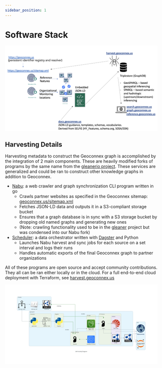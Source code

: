 ```yaml
---
sidebar_position: 1
---
```


# Software Stack

![a visual architecture diagram of the Geoconnex system](./assets/bigpicture.png)

## Harvesting Details 

Harvesting metadata to construct the Geoconnex graph is accomplished by the integration of 2 main components. These are heavily modified forks of programs by the same name from the [gleanerio project](https://github.com/gleanerio/). These services are generalized and could be ran to construct other knowledge graphs in addition to Geoconnex.

- [Nabu](https://github.com/internetofwater/gleaner/): a web crawler and graph synchronization CLI program written in go
    - Crawls partner websites as specified in the Geoconnex sitemap: [geoconnex.us/sitemap.xml](https://geoconnex.us/sitemap.xml)
    - Fetches JSON-LD data and outputs it in a S3-compliant storage bucket
    - Ensures that a graph database is in sync with a S3 storage bucket by dropping old named graphs and generating new ones
    - (Note: crawling functionality used to be in the [gleaner](https://github.com/gleanerio/gleaner) project but was condensed into our Nabu fork)
- [Scheduler](https://github.com/internetofwater/scheduler): a data orchestrator written with [Dagster](https://dagster.io/) and Python
    - Launches Nabu harvest and sync jobs for each source on a set interval and logs their runs
    - Handles automatic exports of the final Geoconnex graph to partner organizations

All of these programs are open source and accept community contributions. They all can be ran either locally or in the cloud. For a full end-to-end cloud deployment with Terraform, see [harvest.geoconnex.us](https://github.com/internetofwater/harvest.geoconnex.us)

![Diagram of the full pipeline showing a scheduler with dagster, a crawl from gleaner, and a sync with nabu](./assets/pipeline.png)


